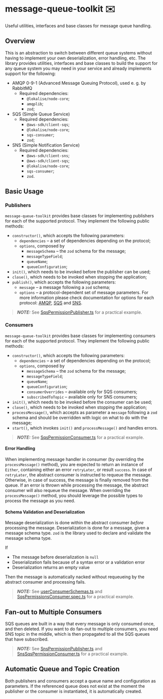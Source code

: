 # message-queue-toolkit ✉️
Useful utilities, interfaces and base classes for message queue handling.

## Overview

This is an abstraction to switch between different queue systems without having to implement your own deserialization, error handling, etc. The library provides utilities, interfaces and base classes to build the support for any queue system you may need in your service and already implements support for the following:

* AMQP 0-9-1 (Advanced Message Queuing Protocol), used e. g. by RabbitMQ
    * Required dependencies:
        * `@lokalise/node-core`;
        * `amqplib`;
        * `zod`;
* SQS (Simple Queue Service)
    * Required dependencies:
        * `@aws-sdk/client-sqs`;
        * `@lokalise/node-core`;
        * `sqs-consumer`;
        * `zod`;
* SNS (Simple Notification Service)
    * Required dependencies:
        * `@aws-sdk/client-sns`;
        * `@aws-sdk/client-sqs`;
        * `@lokalise/node-core`;
        * `sqs-consumer`;
        * `zod`.

## Basic Usage

### Publishers

`message-queue-toolkit` provides base classes for implementing publishers for each of the supported protocol. They implement the following public methods:

* `constructor()`, which accepts the following parameters:
    * `dependencies` – a set of dependencies depending on the protocol;
    * `options`, composed by
        * `messageSchema` – the `zod` schema for the message;
        * `messageTypeField`;
        * `queueName`;
        * `queueConfiguration`;
* `init()`, which needs to be invoked before the publisher can be used;
* `close()`, which needs to be invoked when stopping the application;
* `publish()`, which accepts the following parameters:
    * `message` – a message following a `zod` schema;
    * `options` – a protocol-dependent set of message parameters. For more information please check documentation for options for each protocol: [AMQP](https://amqp-node.github.io/amqplib/channel_api.html#channel_sendToQueue), [SQS](https://docs.aws.amazon.com/AWSJavaScriptSDK/v3/latest/clients/client-sqs/interfaces/sendmessagecommandinput.html) and [SNS](https://docs.aws.amazon.com/AWSJavaScriptSDK/v3/latest/clients/client-sns/interfaces/publishcommandinput.html).

> **_NOTE:_**  See [SqsPermissionPublisher.ts](./packages/sqs/test/publishers/SqsPermissionPublisher.ts) for a practical example.

### Consumers

`message-queue-toolkit` provides base classes for implementing consumers for each of the supported protocol. They implement the following public methods:

* `constructor()`, which accepts the following parameters:
    * `dependencies` – a set of dependencies depending on the protocol;
    * `options`, composed by
        * `messageSchema` – the `zod` schema for the message;
        * `messageTypeField`;
        * `queueName`;
        * `queueConfiguration`;
        * `consumerOverrides` – available only for SQS consumers;
        * `subscribedToTopic` – available only for SNS consumers;
* `init()`, which needs to be invoked before the consumer can be used;
* `close()`, which needs to be invoked when stopping the application;
* `processMessage()`, which accepts as parameter a `message` following a `zod` schema and should be overridden with logic on what to do with the message;
* `start()`, which invokes `init()` and `processMessage()` and handles errors.

> **_NOTE:_**  See [SqsPermissionConsumer.ts](./packages/sqs/test/consumers/SqsPermissionConsumer.ts) for a practical example.

#### Error Handling

When implementing message handler in consumer (by overriding the `processMessage()` method), you are expected to return an instance of `Either`, containing either an error `retryLater`, or result `success`. In case of `retryLater`, the abstract consumer is instructed to requeue the message. Otherwise, in case of success, the message is finally removed from the queue. If an error is thrown while processing the message, the abstract consumer will also requeue the message. When overriding the `processMessage()` method, you should leverage the possible types to process the message as you need.

#### Schema Validation and Deserialization

Message deserialization is done within the abstract consumer _before_ processing the message. Deserialization is done for a message, given a message schema type. `zod` is the library used to declare and validate the message schema type.

If
* The message before deserialization is `null`
* Deserialization fails because of a syntax error or a validation error
* Deserialization returns an empty value

Then the message is automatically nacked without requeueing by the abstract consumer and processing fails.

> **_NOTE:_**  See [userConsumerSchemas.ts](./packages/sqs/test/consumers/userConsumerSchemas.ts) and [SqsPermissionsConsumer.spec.ts](./packages/sqs/test/consumers/SqsPermissionsConsumer.spec.ts) for a practical example.

## Fan-out to Multiple Consumers

SQS queues are built in a way that every message is only consumed once, and then deleted. If you want to do fan-out to multiple consumers, you need SNS topic in the middle, which is then propagated to all the SQS queues that have subscribed.

> **_NOTE:_**  See [SnsPermissionPublisher.ts](./packages/sns/test/publishers/SnsPermissionPublisher.ts) and [SnsSqsPermissionConsumer.ts](./packages/sns/test/consumers/SnsSqsPermissionConsumer.ts) for a practical example.

## Automatic Queue and Topic Creation

Both publishers and consumers accept a queue name and configuration as parameters. If the referenced queue does not exist at the moment the publisher or the consumer is instantiated, it is automatically created.

